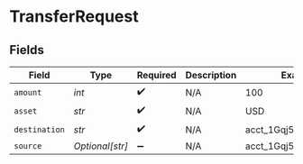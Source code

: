 # TransferRequest


## Fields

| Field                 | Type                  | Required              | Description           | Example               |
| --------------------- | --------------------- | --------------------- | --------------------- | --------------------- |
| `amount`              | *int*                 | :heavy_check_mark:    | N/A                   | 100                   |
| `asset`               | *str*                 | :heavy_check_mark:    | N/A                   | USD                   |
| `destination`         | *str*                 | :heavy_check_mark:    | N/A                   | acct_1Gqj58KZcSIg2N2q |
| `source`              | *Optional[str]*       | :heavy_minus_sign:    | N/A                   | acct_1Gqj58KZcSIg2N2q |